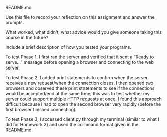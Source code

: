 README.md

Use this file to record your reflection on this assignment and answer the prompts.

What worked, what didn't, what advice would you give someone taking this course in the future?

Include a brief description of how you tested your programs.

 To test Phase 1, I first ran the server and verified that it sent a “Ready to serve…” message before opening a browser and connecting to the web server.
 
   To test Phase 2, I added print statements to confirm when the server receives a new request/when the connection closes. I then opened two browsers and observed these print statements to see if the connections would be accepted/end at the same time; this was to test whether my server could support multiple HTTP requests at once. I found this approach difficult because I had to open the second browser very rapidly (before the first browser finished connecting).

   To test Phase 3, I accessed client.py through my terminal (similar to what I did for Homework 3) and used the command format given in the README.md.
